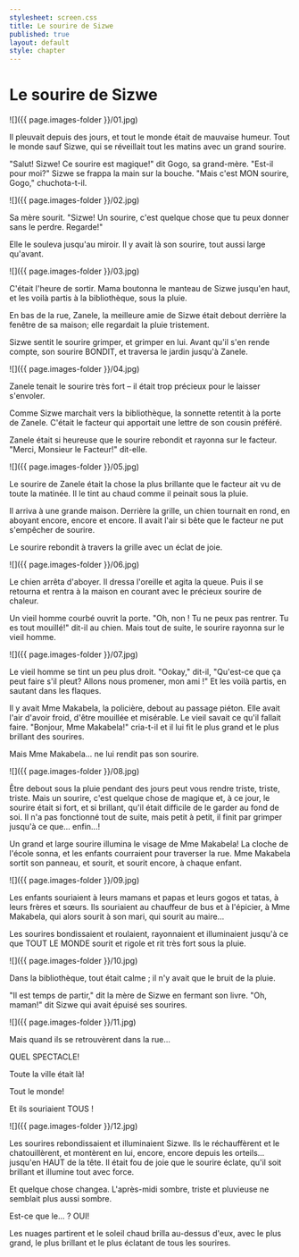 ```yaml
---
stylesheet: screen.css
title: Le sourire de Sizwe
published: true
layout: default
style: chapter
---
```


# Le sourire de Sizwe

![]({{ page.images-folder }}/01.jpg)

Il pleuvait depuis des jours, et tout le monde était de mauvaise humeur. Tout le monde sauf Sizwe, qui se réveillait tout les matins avec un grand sourire.

"Salut! Sizwe! Ce sourire est magique!" dit Gogo, sa grand-mère. "Est-il pour moi?" 
Sizwe se frappa la main sur la bouche. "Mais c'est MON sourire, Gogo," chuchota-t-il.

![]({{ page.images-folder }}/02.jpg)

Sa mère sourit. "Sizwe! Un sourire, c'est quelque chose que tu peux donner sans le perdre. Regarde!"

Elle le souleva jusqu'au miroir. Il y avait là son sourire, tout aussi large qu'avant.

![]({{ page.images-folder }}/03.jpg)

C'était l'heure de sortir. Mama boutonna le manteau de Sizwe jusqu'en haut, et les voilà partis à la bibliothèque, sous la pluie.

En bas de la rue, Zanele, la meilleure amie de Sizwe était debout derrière la fenêtre de sa maison; elle regardait la pluie tristement.

Sizwe sentit le sourire grimper, et grimper en lui. Avant qu'il s'en rende compte, son sourire BONDIT, et traversa le jardin jusqu'à Zanele.

![]({{ page.images-folder }}/04.jpg)

Zanele tenait le sourire très fort – il était trop précieux pour le laisser s'envoler.

Comme Sizwe marchait vers la bibliothèque, la sonnette retentit à la porte de Zanele. C'était le facteur qui apportait une lettre de son cousin préféré.

Zanele était si heureuse que le sourire rebondit et rayonna sur le facteur.
"Merci, Monsieur le Facteur!" dit-elle.

![]({{ page.images-folder }}/05.jpg)

Le sourire de Zanele était la chose la plus brillante que le facteur ait vu de toute la matinée. Il le tint au chaud comme il peinait sous la pluie.

Il arriva à une grande maison. Derrière la grille, un chien tournait en rond, en aboyant encore, encore et encore. Il avait l'air si bête que le facteur ne put s'empêcher de sourire. 

Le sourire rebondit à travers la grille avec un éclat de joie.

![]({{ page.images-folder }}/06.jpg)

Le chien arrêta d'aboyer. Il dressa l'oreille et agita la queue. Puis il se retourna et rentra à la maison en courant avec le précieux sourire de chaleur.

Un vieil homme courbé ouvrit la porte. "Oh, non ! Tu ne peux pas rentrer. Tu es tout mouillé!" dit-il au chien. Mais tout de suite, le sourire rayonna sur le vieil homme.

![]({{ page.images-folder }}/07.jpg)

Le vieil homme se tint un peu plus droit. "Ookay," dit-il, "Qu'est-ce que ça peut faire s'il pleut? Allons nous promener, mon ami !" Et les voilà partis, en sautant dans les flaques.

Il y avait Mme Makabela, la policière, debout au passage piéton. Elle avait l'air d'avoir froid, d'être mouillée et misérable. Le vieil savait ce qu'il fallait faire. "Bonjour, Mme Makabela!" cria-t-il et il lui fit le plus grand et le plus brillant des sourires.

Mais Mme Makabela... ne lui rendit pas son sourire.


![]({{ page.images-folder }}/08.jpg)

Être debout sous la pluie pendant des jours peut vous rendre triste, triste, triste. 
Mais un sourire, c'est quelque chose de magique et, à ce jour, le sourire était si fort, et si brillant, qu'il était difficile de le garder au fond de soi.
Il n'a pas fonctionné tout de suite, mais petit à petit, il finit par grimper
jusqu'à ce que... enfin...!

Un grand et large sourire illumina le visage de Mme Makabela! La cloche de l'école sonna, et les enfants courraient pour traverser la rue. Mme Makabela sortit son panneau, et sourit, et sourit
encore, à chaque enfant.

![]({{ page.images-folder }}/09.jpg)

Les enfants souriaient à leurs mamans et papas et leurs gogos et tatas, à leurs frères et sœurs. Ils souriaient au chauffeur de bus et à l'épicier, à Mme Makabela, qui alors sourit à son mari, qui sourit au maire...

Les sourires bondissaient et roulaient, rayonnaient et illuminaient jusqu'à ce que TOUT LE MONDE sourit et rigole et rit très fort sous la pluie.

![]({{ page.images-folder }}/10.jpg)

Dans la bibliothèque, tout était calme ; il n'y avait que le bruit de la pluie.

"Il est temps de partir," dit la mère de Sizwe en fermant son livre.
"Oh, maman!" dit Sizwe qui avait épuisé ses sourires.

![]({{ page.images-folder }}/11.jpg)

Mais quand ils se retrouvèrent dans la rue... 

QUEL SPECTACLE!

Toute la ville était là!

Tout le monde!

Et ils souriaient TOUS !


![]({{ page.images-folder }}/12.jpg)

Les sourires rebondissaient et illuminaient Sizwe. Ils le réchauffèrent et le chatouillèrent, et montèrent en lui, encore, encore depuis les orteils... jusqu'en HAUT de la tête. Il était
fou de joie que le sourire éclate, qu'il soit brillant et illumine tout avec force.

Et quelque chose changea. L'après-midi sombre, triste et pluvieuse ne semblait plus aussi sombre.

Est-ce que le... ? OUI!

Les nuages partirent et le soleil chaud brilla au-dessus d'eux, avec le plus grand, le plus brillant et le plus éclatant de tous les sourires.


